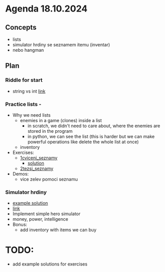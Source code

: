 # Agenda 18.10.2024

## Concepts
- lists
- simulator hrdiny se seznamem itemu (inventar)
- nebo hangman

## Plan

### Riddle for start
- string vs int [link](../24_10_11/0hadanka.py)

### Practice lists - 
- Why we need lists 
  - enemies in a game (clones) inside a list
    - in scratch, we didn't need to care about, where the enemies are stored in the program
    - in python, we can see the list (this is harder but we can make powerful operations like delete the whole list at once)
  - inventory 
- Exercises: 
  - [1cviceni_seznamy](../24_10_11/2Seznamy/1cviceni_seznamy.py)
    - [solution](../Solutions/24_10_11/1cviceni_seznamy_sol.py)
  - [2tezsi_seznamy](../24_10_11/2Seznamy/2tezsi_seznamy.py)
- Demos:
  - vice zelev pomoci seznamu

### Simulator hrdiny
- [example solution](../GameExamples/1trenazer_hrdiny.py)
- [link](../24_10_11/3TrenazerHrdiny/1trenazer_hrdiny.py)
- Implement simple hero simulator
- money, power, intelligence
- Bonus:
  - add inventory with items we can buy

# TODO:
- add example solutions for exercises